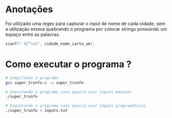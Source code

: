 # Anotações

Foi utilizado uma regex para capturar o input de nome de cada cidade, sem a utilização estava quebrando o programa por colocar strings possuindo um espaço entre as palavras.

```c
scanf(" %[^\n]", cidade_nome_carta_um);
```

# Como executar o programa ?

```bash
# Compilando o programa
gcc super_trunfo.c -o super_trunfo
```

```bash
# Executando o programa caso queira usar inputs manuais
./super_trunfo
```

```bash
# Executando o programa caso queira usar inputs programáticos
./super_trunfo < inputs.txt
```